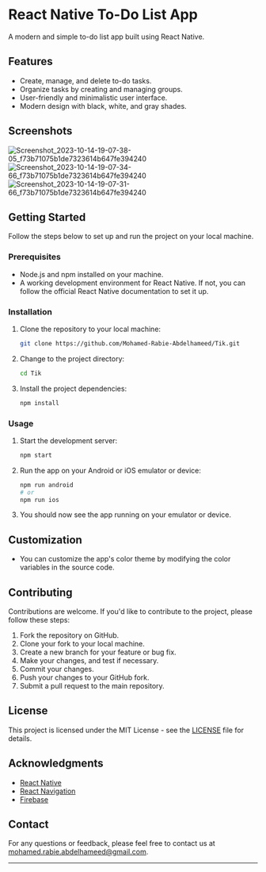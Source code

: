 # React Native To-Do List App

A modern and simple to-do list app built using React Native.

## Features

- Create, manage, and delete to-do tasks.
- Organize tasks by creating and managing groups.
- User-friendly and minimalistic user interface.
- Modern design with black, white, and gray shades.

## Screenshots

![Screenshot_2023-10-14-19-07-38-05_f73b71075b1de7323614b647fe394240](https://github.com/Mohamed-Rabie-Abdelhameed/Tik/assets/83073238/26cfb51f-e412-45ac-8c2d-a1f6bf4a42ea)
![Screenshot_2023-10-14-19-07-34-66_f73b71075b1de7323614b647fe394240](https://github.com/Mohamed-Rabie-Abdelhameed/Tik/assets/83073238/1768a854-7c91-4472-a33f-0ca840dbfcc0)
![Screenshot_2023-10-14-19-07-31-66_f73b71075b1de7323614b647fe394240](https://github.com/Mohamed-Rabie-Abdelhameed/Tik/assets/83073238/5339af26-5765-4925-8a40-6fb78a14e2e6)




## Getting Started

Follow the steps below to set up and run the project on your local machine.

### Prerequisites

- Node.js and npm installed on your machine.
- A working development environment for React Native. If not, you can follow the official React Native documentation to set it up.

### Installation

1. Clone the repository to your local machine:

   ```bash
   git clone https://github.com/Mohamed-Rabie-Abdelhameed/Tik.git
   ```

2. Change to the project directory:

   ```bash
   cd Tik
   ```

3. Install the project dependencies:

   ```bash
   npm install
   ```

### Usage

1. Start the development server:

   ```bash
   npm start
   ```

2. Run the app on your Android or iOS emulator or device:

   ```bash
   npm run android
   # or
   npm run ios
   ```

3. You should now see the app running on your emulator or device.

## Customization

- You can customize the app's color theme by modifying the color variables in the source code.

## Contributing

Contributions are welcome. If you'd like to contribute to the project, please follow these steps:

1. Fork the repository on GitHub.
2. Clone your fork to your local machine.
3. Create a new branch for your feature or bug fix.
4. Make your changes, and test if necessary.
5. Commit your changes.
6. Push your changes to your GitHub fork.
7. Submit a pull request to the main repository.

## License

This project is licensed under the MIT License - see the [LICENSE](LICENSE) file for details.

## Acknowledgments

- [React Native](https://reactnative.dev/)
- [React Navigation](https://reactnavigation.org/)
- [Firebase](https://firebase.google.com/)

## Contact

For any questions or feedback, please feel free to contact us at mohamed.rabie.abdelhameed@gmail.com.

---
